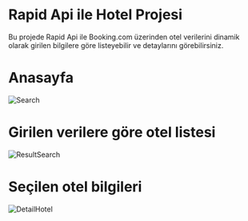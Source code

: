 # Rapid Api ile Hotel Projesi
Bu projede Rapid Api ile Booking.com üzerinden otel verilerini dinamik olarak  girilen bilgilere göre listeyebilir ve detaylarını görebilirsiniz.

# Anasayfa
![Search](https://github.com/elfrkn/SonaHotel/assets/101409313/134ba60f-ba34-464f-817f-60af83c8a677)

# Girilen verilere göre otel listesi
![ResultSearch](https://github.com/elfrkn/SonaHotel/assets/101409313/8313b535-ab52-4de1-9ad6-451d0081ca4c)

# Seçilen otel bilgileri
![DetailHotel](https://github.com/elfrkn/SonaHotel/assets/101409313/ad0d17de-d025-45b7-9a06-620f81e25fa8)

